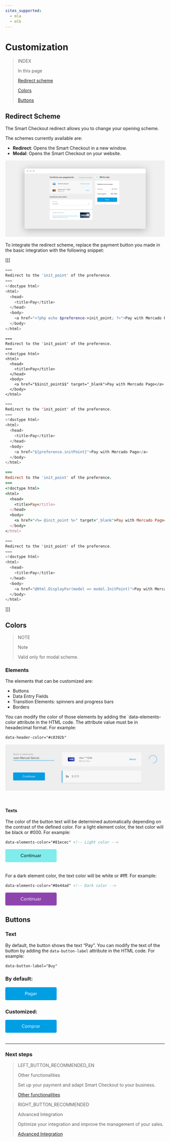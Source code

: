 ```yaml
---
sites_supported:
  - mla
  - mlb
---
```


# Customization

> INDEX
>
> In this page
>
>
>
> [Redirect scheme](https://www.mercadopago.com.ar/developers/en/guides/payments/web-payment-checkout/customizations#bookmark_redirect_scheme)
>
> [Colors](https://www.mercadopago.com.ar/developers/en/guides/payments/web-payment-checkout/customizations#bookmark_colors)
>
> [Buttons](https://www.mercadopago.com.ar/developers/en/guides/payments/web-payment-checkout/customizations#bookmark_buttons)

## Redirect Scheme

The Smart Checkout redirect allows you to change your opening scheme.

The schemes currently available are:

* **Redirect**: Opens the Smart Checkout in a new window.
* **Modal**: Opens the Smart Checkout on your website.

![Checkout-redirect](/images/web-payment-checkout/checkout-redirect-pt.png)

To integrate the redirect scheme, replace the payment button you made in the basic integration with the following snippet:

[[[
```php
===
Redirect to the 'init_point' of the preference.
===
<!doctype html>
<html>
  <head>
    <title>Pay</title>
  </head>
  <body>
    <a href="<?php echo $preference->init_point; ?>">Pay with Mercado Pago</a>
  </body>
</html>
```
```node
===
Redirect to the 'init_point' of the preference.
===
<!doctype html>
<html>
  <head>
    <title>Pay</title>
  </head>
  <body>
    <a href="$$init_point$$" target="_blank">Pay with Mercado Pago</a>
  </body>
</html>
```
```java
===
Redirect to the 'init_point' of the preference.
===
<!doctype html>
<html>
  <head>
    <title>Pay</title>
  </head>
  <body>
    <a href="${preference.initPoint}">Pay with Mercado Pago</a>
  </body>
</html>
```
```ruby
===
Redirect to the 'init_point' of the preference.
===
<!doctype html>
<html>
  <head>
    <title>Pay</title>
  </head>
  <body>
    <a href="<%= @init_point %>" target="_blank">Pay with Mercado Pago</a>
  </body>
</html>
```
```csharp
===
Redirect to the 'init_point' of the preference.
===
<!doctype html>
<html>
  <head>
    <title>Pay</title>
  </head>
  <body>
    <a href="@Html.DisplayFor(model => model.InitPoint)">Pay with Mercado Pago</a>
  </body>
</html>
```
]]]


## Colors

> NOTE
>
> Note
>
> Valid only for modal scheme.

### Elements

The elements that can be customized are:

* Buttons
* Data Entry Fields
* Transition Elements: spinners and progress bars
* Borders

You can modify the color of those elements by adding the `data-elements-color attribute in the HTML code.
The attribute value must be in hexadecimal format. For example:


```html
data-header-color="#c0392b"
```
![Custom-Component](/images/web-payment-checkout/custom_components-br.gif)
</p><br/>

#### Texts

The color of the button text will be determined automatically depending on the contrast of the defined color.
For a light element color, the text color will be black or #000. For example:


```html
data-elements-color="#81ecec" <!-- Light color -->
```

![Light Color Button](/images/web-payment-checkout/light_color_button.png)

<br/>For a dark element color, the text color will be white or #fff. For example:

```html
data-elements-color="#8e44ad" <!-- Dark color -->
```

![Dark Color Button](/images/web-payment-checkout/dark_color_button.png)

## Buttons

### Text

By default, the button shows the text “Pay”. You can modify the text of the button by adding the `data-button-label` attribute in the HTML code. For example:

```html
data-button-label="Buy"
```

### By default:

![Default Label Button](/images/web-payment-checkout/default_label_button.png)<br/>

### Customized:

![Custom Label Button](/images/web-payment-checkout/custom_label_button.png)<br/><br/>

---

### Next steps


> LEFT_BUTTON_RECOMMENDED_EN
>
> Other functionalities
>
> Set up your payment and adapt Smart Checkout to your business.
>
> [Other functionalities](https://www.mercadopago.com.ar/developers/en/guides/payments/web-payment-checkout/configurations/)

> RIGHT_BUTTON_RECOMMENDED
>
> Advanced Integration
>
> Optimize your integration and improve the management of your sales.
>
> [Advanced Integration](https://www.mercadopago.com.ar/developers/e/guides/payments/web-payment-checkout/advanced-integration/)

